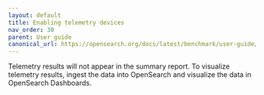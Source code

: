 ```yaml
---
layout: default
title: Enabling telemetry devices
nav_order: 30
parent: User guide
canonical_url: https://opensearch.org/docs/latest/benchmark/user-guide/telemetry/
---
```


Telemetry results will not appear in the summary report. To visualize telemetry results, ingest the data into OpenSearch and visualize the data in OpenSearch Dashboards. 